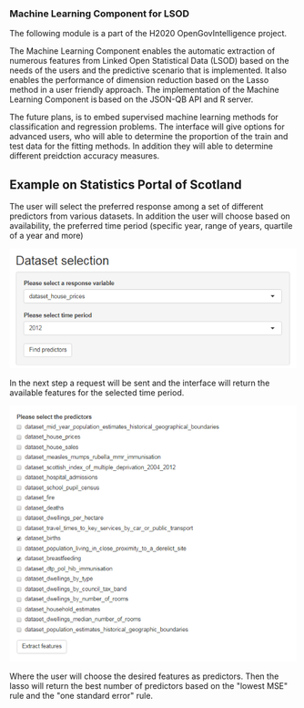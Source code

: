 ### Machine Learning Component for LSOD


The following module is a part of the H2020 OpenGovIntelligence project.

The Machine Learning Component enables the automatic extraction of numerous features from Linked Open Statistical Data (LSOD) based on the needs of the users and the predictive scenario that is implemented. It also enables the performance of dimension reduction based on the Lasso method in a user friendly approach. The implementation of the Machine Learning Component is based on the JSON-QB API and R server.

The future plans, is to embed supervised machine learning methods for classification and regression problems. The interface will give options for advanced users, who will able to determine the proportion of the train and test data for the fitting methods. In addition they will able to determine different preidction accuracy measures.

## Example on Statistics Portal of Scotland

The user will select the preferred response among a set of different predictors from various datasets. In addition the user will choose based on availability, the preferred time period (specific year, range of years, quartile of a year and more)

![ex1](ex1.png)


In the next step a request will be sent and the interface will return the available features for the selected time period.


![ex2](ex2.png)

Where the user will choose the desired features as predictors. Then the lasso will return the best number of predictors based on the "lowest MSE" rule and the "one standard error" rule. 
